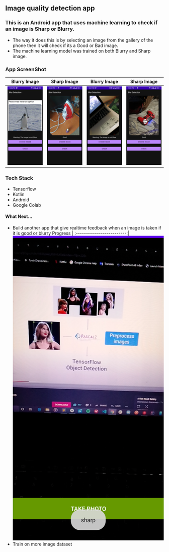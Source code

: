 ## Image quality detection app

### This is an Android app that uses machine learning to check if an image is Sharp or Blurry.

* The way it does this is by selecting an image from the gallery of the phone then it will check if its a Good or Bad image.
* The machine learning model was trained on both Blurry and Sharp image.

### App ScreenShot
Blurry Image            |  Sharp Image          |  Blurry Image          |  Sharp Image
:-------------------------:|:-------------------------:|:-------------------------:|:-------------------------:
![bad1](https://github.com/OlaOlaoni/Blur-Detection/blob/main/assets/bad1.png)  |  ![good1](https://github.com/OlaOlaoni/Blur-Detection/blob/main/assets/good3.png) |  ![bad2](https://github.com/OlaOlaoni/Blur-Detection/blob/main/assets/bad3.png) |  ![good2](https://github.com/OlaOlaoni/Blur-Detection/blob/main/assets/good2.png)

### Tech Stack

* Tensorflow
* Kotlin
* Android
* Google Colab

#### What Next...
* Build another app that give realtime feedback when an image is taken if it is good or blurry
Progress            |
:-------------------------:|
![progress](https://github.com/OlaOlaoni/Blur-Detection/blob/main/assets/progress1.png)
* Train on more image dataset
